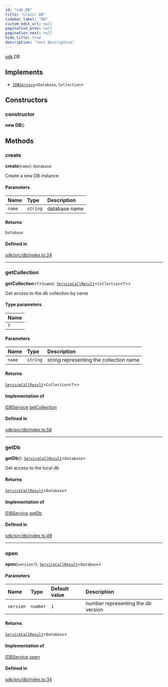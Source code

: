 ```yaml
---
id: "sdk.DB"
title: "Class: DB"
sidebar_label: "DB"
custom_edit_url: null
pagination_prev: null
pagination_next: null
hide_title: true
description: "Test Description"
---
```


[sdk](../namespaces/sdk.md).DB

## Implements

- [`IDBService`](../interfaces/typings.IDBService.md)<`Database`, `Collection`\>

## Constructors

### constructor

**new DB**()

## Methods

### create

**create**(`name`): `Database`

Create a new DB instance

#### Parameters

| Name | Type | Description |
| :------ | :------ | :------ |
| `name` | `string` | database name |

#### Returns

`Database`

#### Defined in

[sdk/src/db/index.ts:24](https://github.com/AKASHAorg/akasha-core/blob/c052f00c/sdk/src/db/index.ts#L24)

___

### getCollection

**getCollection**<`T`\>(`name`): [`ServiceCallResult`](../namespaces/typings.md#servicecallresult)<`Collection`<`T`\>\>

Get access to the db collection by name

#### Type parameters

| Name |
| :------ |
| `T` |

#### Parameters

| Name | Type | Description |
| :------ | :------ | :------ |
| `name` | `string` | string representing the collection name |

#### Returns

[`ServiceCallResult`](../namespaces/typings.md#servicecallresult)<`Collection`<`T`\>\>

#### Implementation of

[IDBService](../interfaces/typings.IDBService.md).[getCollection](../interfaces/typings.IDBService.md#getcollection)

#### Defined in

[sdk/src/db/index.ts:58](https://github.com/AKASHAorg/akasha-core/blob/c052f00c/sdk/src/db/index.ts#L58)

___

### getDb

**getDb**(): [`ServiceCallResult`](../namespaces/typings.md#servicecallresult)<`Database`\>

Get access to the local db

#### Returns

[`ServiceCallResult`](../namespaces/typings.md#servicecallresult)<`Database`\>

#### Implementation of

[IDBService](../interfaces/typings.IDBService.md).[getDb](../interfaces/typings.IDBService.md#getdb)

#### Defined in

[sdk/src/db/index.ts:49](https://github.com/AKASHAorg/akasha-core/blob/c052f00c/sdk/src/db/index.ts#L49)

___

### open

**open**(`version?`): [`ServiceCallResult`](../namespaces/typings.md#servicecallresult)<`Database`\>

#### Parameters

| Name | Type | Default value | Description |
| :------ | :------ | :------ | :------ |
| `version` | `number` | `1` | number representing the db version |

#### Returns

[`ServiceCallResult`](../namespaces/typings.md#servicecallresult)<`Database`\>

#### Implementation of

[IDBService](../interfaces/typings.IDBService.md).[open](../interfaces/typings.IDBService.md#open)

#### Defined in

[sdk/src/db/index.ts:34](https://github.com/AKASHAorg/akasha-core/blob/c052f00c/sdk/src/db/index.ts#L34)
